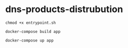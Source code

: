 # dns-products-distrubution

```
chmod +x entrypoint.sh

docker-compose build app

docker-compose up app
```